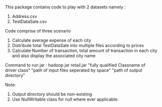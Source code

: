 This package contains code to play with 2 datasets namely : 

1. Address.csv
2. TestDataSale.csv

Code comprise of three scenario

1. Calculate average expense of each city
2. Distribute total TestDataSale into multiple files according to prices
3. Calculate Number of transaction, total amount of transaction in each city and also display the associated city name

Command to run jar : 
hadoop jar retail.jar "fully qualified Classname of driver  class" "path of input files seperated by space" "path of output directory" 

Note: 
1. Output directory should be non-existing
2. Use NullWritable class for null where ever applicable.